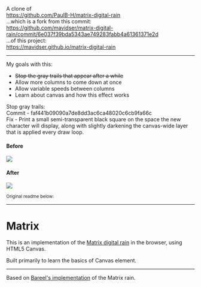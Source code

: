 <p>A clone of 
<br /><a href="https://github.com/PaulB-H/matrix-digital-rain" target="_blank">https://github.com/PaulB-H/matrix-digital-rain</a>
<br />...which is a fork from this commit:
<br /><a href="https://github.com/mavidser/matrix-digital-rain/commit/6e037f39bda5343ae749283fabb4a61361371e2d" target="_blank">https://github.com/mavidser/matrix-digital-rain/commit/6e037f39bda5343ae749283fabb4a61361371e2d</a>
<br />...of this project:
<br /><a href="https://github.com/mavidser/matrix-digital-rain" target="_blank">https://mavidser.github.io/matrix-digital-rain</a></p>

<hr />

<p>My goals with this:</p>
<ul>
<li><strike>Stop the gray trails that appear after a while</strike></li>
<li>Allow more columns to come down at once</li>
<li>Allow variable speeds between columns</li>
<li>Learn about canvas and how this effect works</li>
</ul>

<p>Stop gray trails:
<br />Commit - faf441b09090a7de8dd3ac6ca48020c6cb9fa66c
<br />Fix - Print a small semi-transparent black square on the space the new character will display, along with slightly darkening the canvas-wide layer that is applied every draw loop.</p>

<h4>Before</h4>
<img src="https://github.com/PaulB-H/digitalrain/blob/main/digitalrain-before.gif">

<h4>After</h4>
<img src="https://github.com/PaulB-H/digitalrain/blob/main/digitalrain-after.gif">

<sub>Original readme below:</sub>

<hr />

# Matrix

This is an implementation of the [Matrix digital rain](http://en.wikipedia.org/wiki/Matrix_digital_rain) in the browser, using HTML5 Canvas.

Built primarily to learn the basics of Canvas element.

---

Based on [Bareel's implementation](http://runnable.com/VIo70Vp1oIZ_yxO9/matrix-rain-html5-canvas-javascript-css) of the Matrix rain.
